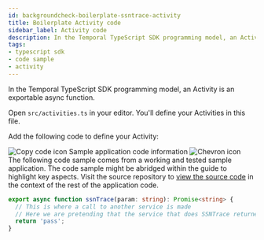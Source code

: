 ```yaml
---
id: backgroundcheck-boilerplate-ssntrace-activity
title: Boilerplate Activity code
sidebar_label: Activity code
description: In the Temporal TypeScript SDK programming model, an Activity Definition is an exportable async function.
tags:
- typescript sdk
- code sample
- activity
---
```


<!-- DO NOT EDIT THIS FILE DIRECTLY.
THIS FILE IS GENERATED from https://github.com/temporalio/documentation-samples-typescript/blob/project-setup/backgroundcheck_boilerplate/src/activities.ts. -->

In the Temporal TypeScript SDK programming model, an Activity is an exportable async function.

Open `src/activities.ts` in your editor. You'll define your Activities in this file.

Add the following code to define your Activity:

<div class="copycode-notice-container"><div class="copycode-notice"><img data-style="copycode-icon" src="/icons/copycode.png" alt="Copy code icon" /> Sample application code information <img id="i-36ccc9d8-d40d-444a-80e0-1621130aa767" data-event="clickable-copycode-info" data-style="chevron-icon" src="/icons/chevron.png" alt="Chevron icon" /></div><div id="copycode-info-36ccc9d8-d40d-444a-80e0-1621130aa767" class="copycode-info">The following code sample comes from a working and tested sample application. The code sample might be abridged within the guide to highlight key aspects. Visit the source repository to <a href="https://github.com/temporalio/documentation-samples-typescript/blob/project-setup/backgroundcheck_boilerplate/src/activities.ts">view the source code</a> in the context of the rest of the application code.</div></div>

```typescript
export async function ssnTrace(param: string): Promise<string> {
  // This is where a call to another service is made
  // Here we are pretending that the service that does SSNTrace returned "pass"
  return 'pass';
}
```
